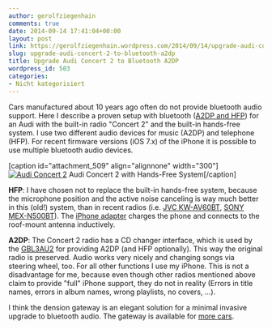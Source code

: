 ```yaml
---
author: gerolfziegenhain
comments: true
date: 2014-09-14 17:41:04+00:00
layout: post
link: https://gerolfziegenhain.wordpress.com/2014/09/14/upgrade-audi-concert-2-to-bluetooth-a2dp/
slug: upgrade-audi-concert-2-to-bluetooth-a2dp
title: Upgrade Audi Concert 2 to Bluetooth A2DP
wordpress_id: 503
categories:
- Nicht kategorisiert
---
```


Cars manufactured about 10 years ago often do not provide bluetooth audio support. Here I describe a proven setup with bluetooth ([A2DP and HFP](http://en.wikipedia.org/wiki/List_of_Bluetooth_profiles)) for an Audi with the built-in radio "Concert 2" and the built-in hands-free system. I use two different audio devices for music (A2DP) and telephone (HFP). For recent firmware versions (iOS 7.x) of the iPhone it is possible to use multiple bluetooth audio devices.

[caption id="attachment_509" align="alignnone" width="300"][![Audi Concert 2](http://gerolfziegenhain.files.wordpress.com/2014/09/audi-concert-2.png?w=300)](http://gerolfziegenhain.files.wordpress.com/2014/09/audi-concert-2.png) Audi Concert 2 with Hands-Free System[/caption]

**HFP**: I have chosen not to replace the built-in hands-free system, because the microphone position and the active noise canceling is way much better in this (old!) system, than in recent radios (i.e. [JVC KW-AV60BT](http://www.amazon.de/gp/product/B0076Z3DUG/ref=wms_ohs_product?ie=UTF8&psc=1), [SONY MEX-N500BT](http://www.amazon.de/Sony-MEX-N5000BT-AUX-Eingang-Smartphone-Tastenbeleuchtung/dp/B00GUD9AU2/ref=sr_1_1?ie=UTF8&qid=1410715694&)). The [iPhone adapter](http://www.amazon.de/Handyadapter-Ladeschale-Apple-iPhone-5/dp/B00E4HLGGW/ref=sr_1_1?ie=UTF8&qid=1410715867&sr=8-1) charges the phone and connects to the roof-mount antenna inductively.

**A2DP**: The Concert 2 radio has a CD changer interface, which is used by the [GBL3AU2](http://www.amazon.de/DENSION-Gateway-Lite-Audi-MiniISO/dp/B008LVWC9M/ref=sr_1_1?s=ce-de) for providing A2DP (and HFP optionally). This way the original radio is preserved. Audio works very nicely and changing songs via steering wheel, too. For all other functions I use my iPhone. This is not a disadvantage for me, because even though other radios mentioned above claim to provide "full" iPhone support, they do not in reality (Errors in title names, errors in album names, wrong playlists, no covers, ...).

I think the dension gateway is an elegant solution for a minimal invasive upgrade to bluetooth audio. The gateway is available for [more cars](http://www.dension.com/de/downloads/car-compatibility).
